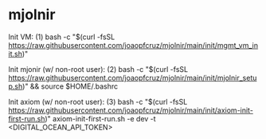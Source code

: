 # mjolnir

Init VM: (1) bash -c "$(curl -fsSL https://raw.githubusercontent.com/joaopfcruz/mjolnir/main/init/mgmt_vm_init.sh)"

Init mjonir (w/ non-root user): (2) bash -c "$(curl -fsSL https://raw.githubusercontent.com/joaopfcruz/mjolnir/main/init/mjolnir_setup.sh)" && source $HOME/.bashrc

Init axiom (w/ non-root user): (3) bash -c "$(curl -fsSL https://raw.githubusercontent.com/joaopfcruz/mjolnir/main/init/axiom-init-first-run.sh)" axiom-init-first-run.sh -e dev -t <DIGITAL_OCEAN_API_TOKEN>

